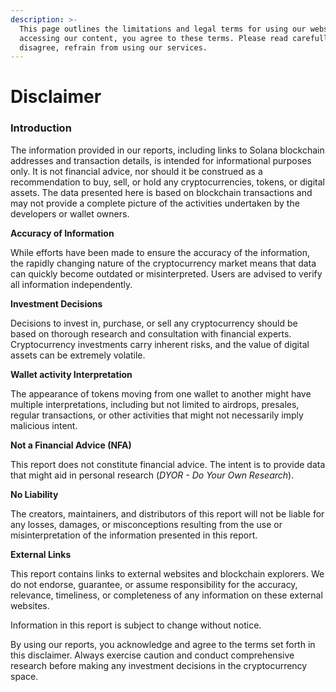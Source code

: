 ```yaml
---
description: >-
  This page outlines the limitations and legal terms for using our website. By
  accessing our content, you agree to these terms. Please read carefully. If you
  disagree, refrain from using our services.
---
```


# Disclaimer

### Introduction

The information provided in our reports, including links to Solana blockchain addresses and transaction details, is intended for informational purposes only. It is not financial advice, nor should it be construed as a recommendation to buy, sell, or hold any cryptocurrencies, tokens, or digital assets. The data presented here is based on blockchain transactions and may not provide a complete picture of the activities undertaken by the developers or wallet owners.

**Accuracy of Information**

While efforts have been made to ensure the accuracy of the information, the rapidly changing nature of the cryptocurrency market means that data can quickly become outdated or misinterpreted. Users are advised to verify all information independently.

**Investment Decisions**

Decisions to invest in, purchase, or sell any cryptocurrency should be based on thorough research and consultation with financial experts. Cryptocurrency investments carry inherent risks, and the value of digital assets can be extremely volatile.

**Wallet activity Interpretation**

The appearance of tokens moving from one wallet to another might have multiple interpretations, including but not limited to airdrops, presales, regular transactions, or other activities that might not necessarily imply malicious intent.

**Not a Financial Advice (NFA)**

This report does not constitute financial advice. The intent is to provide data that might aid in personal research (_DYOR - Do Your Own Research_).

**No Liability**

The creators, maintainers, and distributors of this report will not be liable for any losses, damages, or misconceptions resulting from the use or misinterpretation of the information presented in this report.

**External Links**

This report contains links to external websites and blockchain explorers. We do not endorse, guarantee, or assume responsibility for the accuracy, relevance, timeliness, or completeness of any information on these external websites.

Information in this report is subject to change without notice.

By using our reports, you acknowledge and agree to the terms set forth in this disclaimer. Always exercise caution and conduct comprehensive research before making any investment decisions in the cryptocurrency space.
